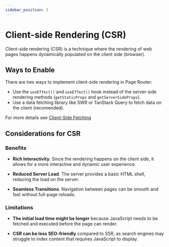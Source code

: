 ```yaml
---
sidebar_position: 3
---
```


# Client-side Rendering (CSR)

Client-side rendering (CSR) is a technique where the rendering of web pages
happens dynamically populated on the client side (browser).

## Ways to Enable

There are two ways to implement client-side rendering in Page Router:

- Use the `useEffect()` and `useEffect()` hook instead of the server-side
  rendering methods (`getStaticProps` and `getServerSideProps`).
- Use a data fetching library like SWR or TanStack Query to fetch data on the
  client (recomended).

For more details see [Client-Side Fetching](/docs/nextjs/page-router/data-fetching.mdx#client-side-fetching)

## Considerations for CSR

### Benefits

- **Rich Interactivity**. Since the rendering happens on the client side, it allows
  for a more interactive and dynamic user experience.

- **Reduced Server Load**. The server provides a basic HTML shell, reducing the load
  on the server.
  
- **Seamless Transitions**. Navigation between pages can be smooth and fast without
  full-page reloads.

### Limitations

- **The initial load time might be longer** because JavaScript needs to be
  fetched and executed before the page can render.

- **CSR can be less SEO-friendly** compared to SSR, as search engines may
  struggle to index content that requires JavaScript to display.
